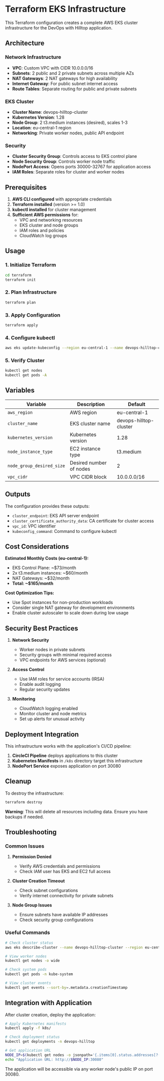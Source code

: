 # Terraform EKS Infrastructure

This Terraform configuration creates a complete AWS EKS cluster infrastructure for the DevOps with Hilltop application.

## Architecture

### Network Infrastructure
- **VPC**: Custom VPC with CIDR 10.0.0.0/16
- **Subnets**: 2 public and 2 private subnets across multiple AZs
- **NAT Gateways**: 2 NAT gateways for high availability
- **Internet Gateway**: For public subnet internet access
- **Route Tables**: Separate routing for public and private subnets

### EKS Cluster
- **Cluster Name**: devops-hilltop-cluster
- **Kubernetes Version**: 1.28
- **Node Group**: 2 t3.medium instances (desired), scales 1-3
- **Location**: eu-central-1 region
- **Networking**: Private worker nodes, public API endpoint

### Security
- **Cluster Security Group**: Controls access to EKS control plane
- **Node Security Group**: Controls worker node traffic
- **NodePort Access**: Opens ports 30000-32767 for application access
- **IAM Roles**: Separate roles for cluster and worker nodes

## Prerequisites

1. **AWS CLI configured** with appropriate credentials
2. **Terraform installed** (version >= 1.0)
3. **kubectl installed** for cluster management
4. **Sufficient AWS permissions** for:
   - VPC and networking resources
   - EKS cluster and node groups
   - IAM roles and policies
   - CloudWatch log groups

## Usage

### 1. Initialize Terraform
```bash
cd terraform
terraform init
```

### 2. Plan Infrastructure
```bash
terraform plan
```

### 3. Apply Configuration
```bash
terraform apply
```

### 4. Configure kubectl
```bash
aws eks update-kubeconfig --region eu-central-1 --name devops-hilltop-cluster
```

### 5. Verify Cluster
```bash
kubectl get nodes
kubectl get pods -A
```

## Variables

| Variable | Description | Default |
|----------|-------------|---------|
| `aws_region` | AWS region | eu-central-1 |
| `cluster_name` | EKS cluster name | devops-hilltop-cluster |
| `kubernetes_version` | Kubernetes version | 1.28 |
| `node_instance_type` | EC2 instance type | t3.medium |
| `node_group_desired_size` | Desired number of nodes | 2 |
| `vpc_cidr` | VPC CIDR block | 10.0.0.0/16 |

## Outputs

The configuration provides these outputs:
- `cluster_endpoint`: EKS API server endpoint
- `cluster_certificate_authority_data`: CA certificate for cluster access
- `vpc_id`: VPC identifier
- `kubeconfig_command`: Command to configure kubectl

## Cost Considerations

**Estimated Monthly Costs (eu-central-1):**
- EKS Control Plane: ~$73/month
- 2x t3.medium instances: ~$60/month
- NAT Gateways: ~$32/month
- **Total: ~$165/month**

**Cost Optimization Tips:**
- Use Spot instances for non-production workloads
- Consider single NAT gateway for development environments
- Enable cluster autoscaler to scale down during low usage

## Security Best Practices

1. **Network Security**
   - Worker nodes in private subnets
   - Security groups with minimal required access
   - VPC endpoints for AWS services (optional)

2. **Access Control**
   - Use IAM roles for service accounts (IRSA)
   - Enable audit logging
   - Regular security updates

3. **Monitoring**
   - CloudWatch logging enabled
   - Monitor cluster and node metrics
   - Set up alerts for unusual activity

## Deployment Integration

This infrastructure works with the application's CI/CD pipeline:

1. **CircleCI Pipeline** deploys applications to this cluster
2. **Kubernetes Manifests** in `/k8s` directory target this infrastructure
3. **NodePort Service** exposes application on port 30080

## Cleanup

To destroy the infrastructure:
```bash
terraform destroy
```

**Warning**: This will delete all resources including data. Ensure you have backups if needed.

## Troubleshooting

### Common Issues

1. **Permission Denied**
   - Verify AWS credentials and permissions
   - Check IAM user has EKS and EC2 full access

2. **Cluster Creation Timeout**
   - Check subnet configurations
   - Verify internet connectivity for private subnets

3. **Node Group Issues**
   - Ensure subnets have available IP addresses
   - Check security group configurations

### Useful Commands

```bash
# Check cluster status
aws eks describe-cluster --name devops-hilltop-cluster --region eu-central-1

# View worker nodes
kubectl get nodes -o wide

# Check system pods
kubectl get pods -n kube-system

# View cluster events
kubectl get events --sort-by=.metadata.creationTimestamp
```

## Integration with Application

After cluster creation, deploy the application:

```bash
# Apply Kubernetes manifests
kubectl apply -f k8s/

# Check deployment status
kubectl get deployments -n devops-hilltop

# Get application URL
NODE_IP=$(kubectl get nodes -o jsonpath='{.items[0].status.addresses[?(@.type=="ExternalIP")].address}')
echo "Application URL: http://$NODE_IP:30080"
```

The application will be accessible via any worker node's public IP on port 30080.